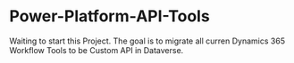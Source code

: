 # Power-Platform-API-Tools

Waiting to start this Project. The goal is to migrate all curren Dynamics 365 Workflow Tools to be Custom API in Dataverse.
